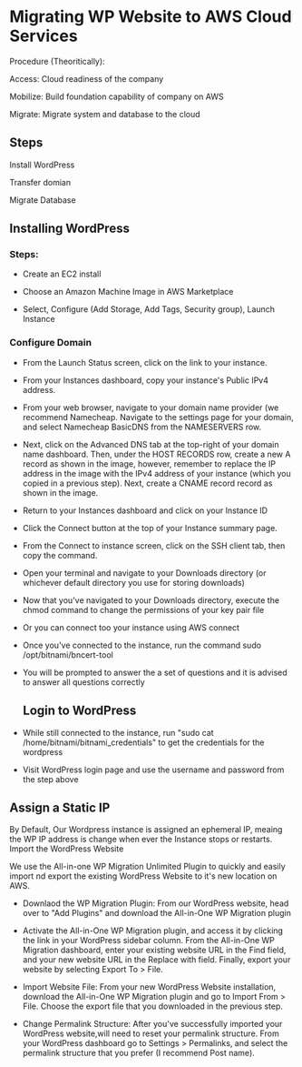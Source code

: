 # ﻿Migrating WP Website to AWS Cloud Services
Procedure (Theoritically):

Access: Cloud readiness of the company

Mobilize: Build foundation capability of company on AWS

Migrate: Migrate system and database to the cloud

## Steps
Install WordPress

Transfer domian

Migrate Database

## Installing WordPress
### Steps:
* Create an EC2 install
  
* Choose an Amazon Machine Image in AWS Marketplace
  
* Select, Configure (Add Storage,  Add Tags, Security group), Launch Instance
  
### Configure Domain
* From the Launch Status screen, click on the link to your instance.
  
* From your Instances dashboard, copy your instance's Public IPv4 address.
  
* From your web browser, navigate to your domain name provider (we recommend Namecheap. Navigate to the settings page for your domain, and select Namecheap BasicDNS from the NAMESERVERS row.
  
* Next, click on the Advanced DNS tab at the top-right of your domain name dashboard. Then, under the HOST RECORDS row, create a new A record as shown in the image, however, remember to replace the IP address in the image with the IPv4 address of your instance (which you copied in a previous step). Next, create a CNAME record record as shown in the image.
  
* Return to your Instances dashboard and click on your Instance ID
  
* Click the Connect button at the top of your Instance summary page.
  
* From the Connect to instance screen, click on the SSH client tab, then copy the  command.
  
* Open your terminal and navigate to your Downloads directory (or whichever default directory you use for storing downloads)
  
* Now that you've navigated to your Downloads directory, execute the chmod command to change the permissions of your key pair file
  
* Or you can connect too your instance using AWS  connect
  
* Once you've connected to the instance, run the command
  	    sudo /opt/bitnami/bncert-tool
  
* You will be prompted to answer the a set of questions and it is advised to answer all questions correctly

  ## Login to WordPress
* While still connected to the instance, run "sudo cat /home/bitnami/bitnami_credentials" to get the credentials for the wordpress
  
* Visit WordPress login page and use the username and password from the step above
  
## Assign a Static IP
By Default, Our Wordpress instance is assigned an ephemeral IP, meaing the WP IP address is change when ever the Instance stops or restarts.
Import the WordPress Website

We use the All-in-one WP Migration Unlimited Plugin to quickly and easily import nd export the existing WordPress Website to it's new location on AWS.
 
* Downlaod the WP Migration Plugin: From our  WordPress website, head over to "Add Plugins" and download the All-in-One WP Migration plugin
  
* Activate the All-in-One WP Migration plugin, and access it by clicking the link in your WordPress sidebar column. From the All-in-One WP Migration dashboard, enter your existing website URL in the Find field, and your new website URL in the Replace with field. Finally, export your website by selecting Export To > File.
  
* Import Website File: From your new WordPress Website installation, download the All-in-One WP Migration plugin and go to Import From > File. Choose the export file that you downloaded in the previous step.
  
* Change Permalink Structure: After you've successfully imported your WordPress website,will need to reset your permalink structure. From your WordPress dashboard go to Settings > Permalinks, and select the permalink structure that you prefer (I recommend Post name).
